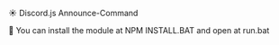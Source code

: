 ☀️ Discord.js Announce-Command


👻 You can install the module at NPM INSTALL.BAT and open at run.bat
